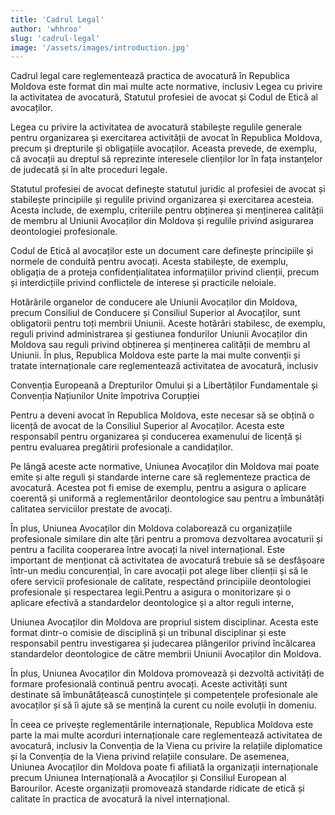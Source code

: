 ```yaml
---
title: 'Cadrul Legal'
author: 'whhroo'
slug: 'cadrul-legal'
image: '/assets/images/introduction.jpg'
---
```


Cadrul legal care reglementează practica de avocatură în Republica Moldova este format din mai multe acte normative, inclusiv Legea cu privire la activitatea de avocatură, Statutul profesiei de avocat și Codul de Etică al avocaților.

Legea cu privire la activitatea de avocatură stabilește regulile generale pentru organizarea și exercitarea activității de avocat în Republica Moldova, precum și drepturile și obligațiile avocaților. Aceasta prevede, de exemplu, că avocații au dreptul să reprezinte interesele clienților lor în fața instanțelor de judecată și în alte proceduri legale.

Statutul profesiei de avocat definește statutul juridic al profesiei de avocat și stabilește principiile și regulile privind organizarea și exercitarea acesteia. Acesta include, de exemplu, criteriile pentru obținerea și menținerea calității de membru al Uniunii Avocaților din Moldova și regulile privind asigurarea deontologiei profesionale.

Codul de Etică al avocaților este un document care definește principiile și normele de conduită pentru avocați. Acesta stabilește, de exemplu, obligația de a proteja confidențialitatea informațiilor privind clienții, precum și interdicțiile privind conflictele de interese și practicile neloiale.

Hotărârile organelor de conducere ale Uniunii Avocaților din Moldova, precum Consiliul de Conducere și Consiliul Superior al Avocaților, sunt obligatorii pentru toți membrii Uniunii. Aceste hotărâri stabilesc, de exemplu, reguli privind administrarea și gestiunea fondurilor Uniunii Avocaților din Moldova sau reguli privind obținerea și menținerea calității de membru al Uniunii.
În plus, Republica Moldova este parte la mai multe convenții și tratate internaționale care reglementează activitatea de avocatură, inclusiv

Convenția Europeană a Drepturilor Omului și a Libertăților Fundamentale și Convenția Națiunilor Unite împotriva Corupției

Pentru a deveni avocat în Republica Moldova, este necesar să se obțină o licență de avocat de la Consiliul Superior al Avocaților. Acesta este responsabil pentru organizarea și conducerea examenului de licență și pentru evaluarea pregătirii profesionale a candidaților.

Pe lângă aceste acte normative, Uniunea Avocaților din Moldova mai poate emite și alte reguli și standarde interne care să reglementeze practica de avocatură. Acestea pot fi emise de exemplu, pentru a asigura o aplicare coerentă și uniformă a reglementărilor deontologice sau pentru a îmbunătăți calitatea serviciilor prestate de avocați.

În plus, Uniunea Avocaților din Moldova colaborează cu organizațiile profesionale similare din alte țări pentru a promova dezvoltarea avocaturii și pentru a facilita cooperarea între avocați la nivel internațional.
Este important de menționat că activitatea de avocatură trebuie să se desfășoare într-un mediu concurențial, în care avocații pot alege liber clienții și să le ofere servicii profesionale de calitate, respectând principiile deontologiei profesionale și respectarea legii.Pentru a asigura o monitorizare și o aplicare efectivă a standardelor deontologice și a altor reguli interne,

Uniunea Avocaților din Moldova are propriul sistem disciplinar. Acesta este format dintr-o comisie de disciplină și un tribunal disciplinar și este responsabil pentru investigarea și judecarea plângerilor privind încălcarea standardelor deontologice de către membrii Uniunii Avocaților din Moldova.

În plus, Uniunea Avocaților din Moldova promovează și dezvoltă activități de formare profesională continuă pentru avocați. Aceste activități sunt destinate să îmbunătățească cunoștințele și competențele profesionale ale avocaților și să îi ajute să se mențină la curent cu noile evoluții în domeniu.

În ceea ce privește reglementările internaționale, Republica Moldova este parte la mai multe acorduri internaționale care reglementează activitatea de avocatură, inclusiv la Convenția de la Viena cu privire la relațiile diplomatice și la Convenția de la Viena privind relațiile consulare. De asemenea, Uniunea Avocaților din Moldova poate fi afiliată la organizații internaționale precum Uniunea Internațională a Avocaților și Consiliul European al Barourilor. Aceste organizații promovează standarde ridicate de etică și calitate în practica de avocatură la nivel internațional.
